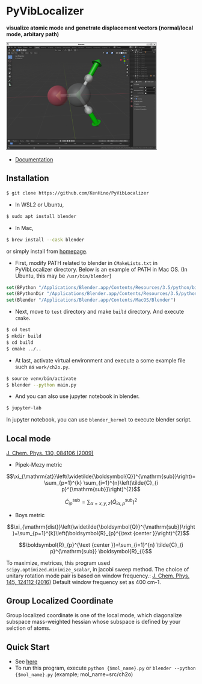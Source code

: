 # PyVibLocalizer
**visualize atomic mode and genetrate displacement vectors (normal/local mode, arbitary path)**

<img src="./docs/_images/ch2o.png" width="400">

- [Documentation](https://kenhino.github.io/PyVibLocalizer/index.html#)

## Installation
```bash
$ git clone https://github.com/KenHino/PyVibLocalizer
```

- In WSL2 or Ubuntu,
```bash
$ sudo apt install blender
```
- In Mac, 
```bash
$ brew install --cask blender
```

or simply install from [homepage](https://www.blender.org/). 

- First, modify PATH related to blender in `CMakeLists.txt` in PyVibLocalizer directory. Below is an example of PATH in Mac OS. (In Ubuntu, this may be `/usr/bin/blender`)
```cmake
set(BPython "/Applications/Blender.app/Contents/Resources/3.5/python/bin/python3.10")
set(BPythonDir "/Applications/Blender.app/Contents/Resources/3.5/python/")
set(Blender "/Applications/Blender.app/Contents/MacOS/Blender")
```

- Next, move to `test` directory and make `build` directory. And execute `cmake`.
```bash
$ cd test
$ mkdir build
$ cd build
$ cmake ../..
```

- At last, activate virtual environment and execute a some example file such as `work/ch2o.py`.
```bash
$ source venv/bin/activate
$ blender --python main.py
```

- And you can also use jupyter notebook in blender. 
```bash
$ jupyter-lab
```
In jupyter notebook, you can use `blender_kernel` to execute blender script. 


## Local mode
[J. Chem. Phys. 130, 084106 (2009)](https://doi.org/10.1063/1.3077690)

- Pipek-Mezy metric

$$\xi_{\mathrm{at}}\left(\widetilde{\boldsymbol{Q}}^{\mathrm{sub}}\right)=\sum_{p=1}^{k} \sum_{i=1}^{n}\left(\tilde{C}_{i p}^{\mathrm{sub}}\right)^{2}$$

$$\tilde{C}_{i p}^{\mathrm{sub}}=\sum_{\alpha=x, y, z}\left(\tilde{Q}_{i \alpha, p}^{\mathrm{sub}}\right)^{2}$$

- Boys metric

$$\xi_{\mathrm{dist}}\left(\widetilde{\boldsymbol{Q}}^{\mathrm{sub}}\right)=\sum_{p=1}^{k}\left(\boldsymbol{R}_{p}^{\text {center }}\right)^{2}$$

$$\boldsymbol{R}_{p}^{\text {center }}=\sum_{i=1}^{n} \tilde{C}_{i p}^{\mathrm{sub}} \boldsymbol{R}_{i}$$

To maximize, metrices, this program used `scipy.optimized.minimize_scalar`, in jacobi sweep method. The choice of unitary rotation mode pair is based on window frequency.: [J. Chem. Phys. 145, 124112 (2016)](https://doi.org/10.1063/1.4963109) Default window frequency set as 400 cm-1.

## Group Localized Coordinate
Group localized coordinate is one of the local mode, which diagonalize subspace mass-weighted hessian whose subspace is defined by your selction of atoms.


## Quick Start
- See [here](https://kenhino.github.io/PyVibLocalizer/quick_start.html)
- To run this program, execute `python {$mol_name}.py` or `blender --python {$mol_name}.py` (example; mol_name=src/ch2o) 
